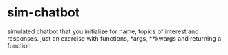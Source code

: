 # sim-chatbot
simulated chatbot that you initialize for name, topics of interest and responses. just an exercise with functions, *args, **kwargs and returning a function
